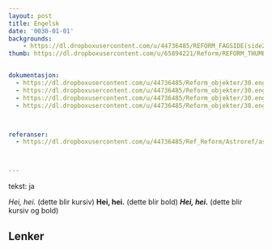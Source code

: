 ```yaml
---
layout: post
title: Engelsk
date: '0030-01-01'
backgrounds:
    - https://dl.dropboxusercontent.com/u/44736485/REFORM_FAGSIDE(side2)/30.Engelsk2m.jpg
thumb: https://dl.dropboxusercontent.com/u/65894221/Reform/REFORM_THUMBNAILS/30.Engelsk.jpg


dokumentasjon:
  - https://dl.dropboxusercontent.com/u/44736485/Reform_objekter/30.eng1.jpg
  - https://dl.dropboxusercontent.com/u/44736485/Reform_objekter/30.eng2.jpg
  - https://dl.dropboxusercontent.com/u/44736485/Reform_objekter/30.eng3.jpg
  - https://dl.dropboxusercontent.com/u/44736485/Reform_objekter/30.eng4.jpg



referanser:
  - https://dl.dropboxusercontent.com/u/44736485/Ref_Reform/Astroref/astroref01.jpg



---
```

tekst: ja

*Hei, hei.* (dette blir kursiv)
**Hei, hei.** (dette blir bold)
***Hei, hei.*** (dette blir kursiv og bold)

## Lenker

